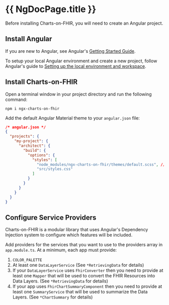 # {{ NgDocPage.title }}

Before installing Charts-on-FHIR, you will need to create an Angular project.

## Install Angular

If you are new to Angular, see Angular's [Getting Started Guide](https://angular.io/start).

To setup your local Angular environment and create a new project, follow Angular's guide to [Setting up the local environment and workspace](https://angular.io/guide/setup-local).

## Install Charts-on-FHIR

Open a terminal window in your project directory and run the following command:

```console
npm i ngx-charts-on-fhir
```

Add the default Angular Material theme to your `angular.json` file:

```json
/* angular.json */
{
  "projects": {
    "my-project": {
      "architect": {
        "build": {
          "options": {
            "styles": [
              "node_modules/ngx-charts-on-fhir/themes/default.scss", // <- add this line
              "src/styles.css"
            ]
          }
        }
      }
    }
  }
}
```

## Configure Service Providers

Charts-on-FHIR is a modular library that uses Angular's Dependency Injection system to configure which features will be included.

Add providers for the services that you want to use to the providers array in `app.module.ts`. At a minimum, each app must provide:

1. `COLOR_PALETTE`
1. At least one `DataLayerService` (See `*RetrievingData` for details)
1. If your `DataLayerService` uses `FhirConverter` then you need to provide at least one `Mapper` that will be used to convert the FHIR Resources into Data Layers. (See `*RetrievingData` for details)
1. If your app uses `FhirChartSummaryComponent` then you need to provide at least one `SummaryService` that will be used to summarize the Data Layers. (See `*ChartSummary` for details)
